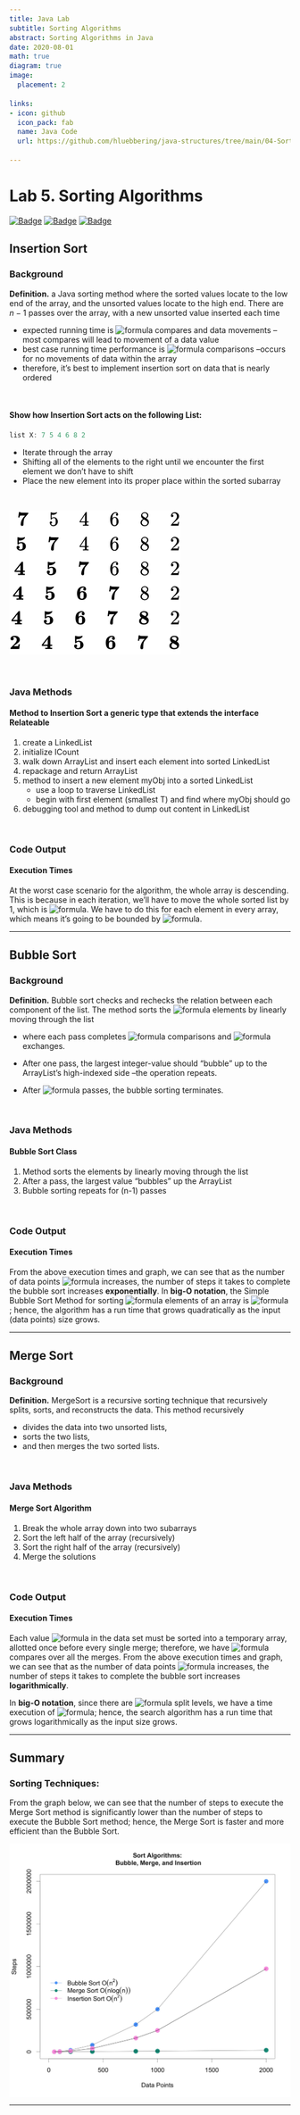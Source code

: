 ```yaml
---
title: Java Lab
subtitle: Sorting Algorithms
abstract: Sorting Algorithms in Java
date: 2020-08-01
math: true
diagram: true
image:
  placement: 2

links:
- icon: github
  icon_pack: fab
  name: Java Code
  url: https://github.com/hluebbering/java-structures/tree/main/04-Sorting/src

---
```


Lab 5. Sorting Algorithms
================

[![Badge](https://79e2hdgqbf59.runkit.sh)](https://git.io/gradientbadge)
[![Badge](https://pcylahiqejai.runkit.sh)](https://git.io/gradientbadge)
[![Badge](https://u7qa58vvcots.runkit.sh)](https://git.io/gradientbadge)

## Insertion Sort

### Background

**Definition.** a Java sorting method where the sorted values locate to
the low end of the array, and the unsorted values locate to the high
end. There are $n-1$ passes over the array, with a new unsorted value inserted each time

- expected running time is ![formula](https://render.githubusercontent.com/render/math?math=O\(n%5E2\)) compares and data movements –most compares will lead to movement of a data value
- best case running time performance is ![formula](https://render.githubusercontent.com/render/math?math=O\(n\)) comparisons –occurs for no movements of data within the array
- therefore, it’s best to implement insertion sort on data that is
nearly ordered

 

#### Show how Insertion Sort acts on the following List:

``` java
list X: 7 5 4 6 8 2
```

  - Iterate through the array
  - Shifting all of the elements to the right until we encounter the
    first element we don’t have to shift
  - Place the new element into its proper place within the sorted
    subarray

 

![](images/equation.svg)

 

### Java Methods

#### Method to Insertion Sort a generic type that extends the interface Relateable

1.  create a LinkedList
2.  initialize ICount
3.  walk down ArrayList and insert each element into sorted LinkedList
4.  repackage and return ArrayList
5.  method to insert a new element myObj into a sorted LinkedList
      - use a loop to traverse LinkedList
      - begin with first element (smallest T) and find where myObj
        should go
6.  debugging tool and method to dump out content in LinkedList

 

### Code Output

#### Execution Times

At the worst case scenario for the algorithm, the whole array is
descending. This is because in each iteration, we’ll have to move the
whole sorted list by 1, which is
![formula](https://render.githubusercontent.com/render/math?math=O\(n\)).
We have to do this for each element in every array, which means it’s
going to be bounded by
![formula](https://render.githubusercontent.com/render/math?math=O\(n%5E2\)).

-----

## Bubble Sort

### Background

**Definition.** Bubble sort checks and rechecks the relation between
each component of the list. The method sorts the
![formula](https://render.githubusercontent.com/render/math?math=n)
elements by linearly moving through the list

  - where each pass completes ![formula](https://render.githubusercontent.com/render/math?math=n-1) comparisons and ![formula](https://render.githubusercontent.com/render/math?math=n-1) exchanges.

  - After one pass, the largest integer-value should “bubble” up to the
    ArrayList’s high-indexed side –the operation repeats.

  - After ![formula](https://render.githubusercontent.com/render/math?math=n-1) passes, the bubble sorting terminates.

 

### Java Methods

#### Bubble Sort Class

1.  Method sorts the elements by linearly moving through the list
2.  After a pass, the largest value “bubbles” up the ArrayList
3.  Bubble sorting repeats for (n-1) passes

 

### Code Output

#### Execution Times

From the above execution times and graph, we can see that as the number
of data points ![formula](https://render.githubusercontent.com/render/math?math=n) increases, the number of steps it takes to complete the bubble sort increases **exponentially**. In **big-O notation**, the Simple Bubble Sort Method for sorting ![formula](https://render.githubusercontent.com/render/math?math=n) elements of an array is ![formula](https://render.githubusercontent.com/render/math?math=O\(n%5E2\)); hence, the algorithm has a run time that grows quadratically as the input (data points) size grows.

-----

## Merge Sort

### Background

**Definition.** MergeSort is a recursive sorting technique that
recursively splits, sorts, and reconstructs the data. This method
recursively

  - divides the data into two unsorted lists,
  - sorts the two lists,
  - and then merges the two sorted lists.

 

### Java Methods

#### Merge Sort Algorithm

1.  Break the whole array down into two subarrays
2.  Sort the left half of the array (recursively)
3.  Sort the right half of the array (recursively)
4.  Merge the solutions

 

### Code Output

#### Execution Times

Each value ![formula](https://render.githubusercontent.com/render/math?math=n) in the data set must be sorted into a temporary array, allotted once before every single merge; therefore, we have ![formula](https://render.githubusercontent.com/render/math?math=n) compares over all the merges. From the above execution times and graph, we can see that as the number of data points ![formula](https://render.githubusercontent.com/render/math?math=n) increases, the number of steps it takes to complete the bubble sort increases **logarithmically**.

In **big-O notation**, since there are ![formula](https://render.githubusercontent.com/render/math?math=log%202n) split levels, we have a time execution of ![formula](https://render.githubusercontent.com/render/math?math=O\(nlog%7Bn%7D\)); hence, the search algorithm has a run time that grows logarithmically as the input size grows.

-----

## Summary

### Sorting Techniques:

From the graph below, we can see that the number of steps to execute the
Merge Sort method is significantly lower than the number of steps to
execute the Bubble Sort method; hence, the Merge Sort is faster and more
efficient than the Bubble Sort.

<img src="images/plot.jpg" width="600" style="display: block; margin: auto;" />

-----
